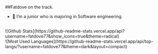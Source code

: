 ##Fatdove on the track.

- 🔭 I’m a junior who is majoring in Software engineering. <br/>
<br/>
![Github Stats](https://github-readme-stats.vercel.app/api?username=fatdove77&show_icons=true&theme=radical) <br/>
![Most Used Languages](https://github-readme-stats.vercel.app/api/top-langs/?username=fatdove77&theme=dark&layout=compact)

